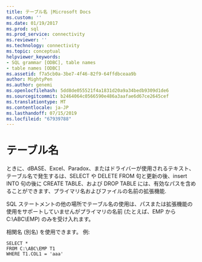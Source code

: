 ```yaml
---
title: テーブル名 |Microsoft Docs
ms.custom: ''
ms.date: 01/19/2017
ms.prod: sql
ms.prod_service: connectivity
ms.reviewer: ''
ms.technology: connectivity
ms.topic: conceptual
helpviewer_keywords:
- SQL grammar [ODBC], table names
- table names [ODBC]
ms.assetid: f7a5cb0a-3be7-4f46-82f9-64ffdbceaa9b
author: MightyPen
ms.author: genemi
ms.openlocfilehash: 5dd8de055521f4a1831d20a9a34bedb9309d1de6
ms.sourcegitcommit: b2464064c0566590e486a3aafae6d67ce2645cef
ms.translationtype: MT
ms.contentlocale: ja-JP
ms.lasthandoff: 07/15/2019
ms.locfileid: "67939788"
---
```

# <a name="table-names"></a>テーブル名
ときに、dBASE、Excel、Paradox、またはドライバーが使用されるテキスト、テーブル名で発生するは、SELECT や DELETE FROM 句と更新の後、insert INTO 句の後に CREATE TABLE、および DROP TABLE には、有効なパスを含めることができます、プライマリ名およびファイルの名前の拡張機能.  
  
 SQL ステートメントの他の場所でテーブル名の使用は、パスまたは拡張機能の使用をサポートしていませんがプライマリの名前 (たとえば、EMP から C:\ABC\EMP) のみを受け入れます。  
  
 相関名 (別名) を使用できます。 例:  
  
```  
SELECT *    
FROM C:\ABC\EMP T1    
WHERE T1.COL1 = 'aaa'  
```
